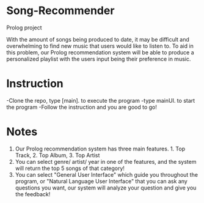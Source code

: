 # Song-Recommender
Prolog project

With the amount of songs being produced to date, it may be difficult and overwhelming to find new music that users would like to listen to. To aid in this problem, our Prolog recommendation system will be able to produce a personalized playlist with the users input being their preference in music.

# Instruction
-Clone the repo, type [main]. to execute the program
-type mainUI. to start the program
-Follow the instruction and you are good to go!

# Notes
1. Our Prolog recommendation system has three main features. 1. Top Track, 2. Top Album, 3. Top Artist 
2. You can select genre/ artist/ year in one of the features,  and the system will return the top 5 songs of that category!
3. You can select "General User Interface" which guide you throughout the program, or "Natural Language User Interface" that you can ask any questions you want, our system will analyze your question and give you the feedback!
